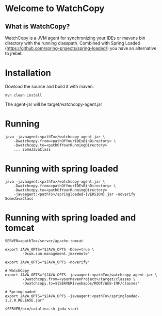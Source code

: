 # Welcome to WatchCopy

## What is WatchCopy?

WatchCopy is a JVM agent for synchronizing your IDEs or mavens bin directory with the running classpath. Combined with 
Spring Loaded (https://github.com/spring-projects/spring-loaded/) you have an alternative to jrebel. 

# Installation

Dowload the source and build it with maven.

    mvn clean install
    
The agent-jar will be target/watchcopy-agent.jar
    
# Running 

    java -javaagent:<pathTo>/watchcopy-agent.jar \
        -Dwatchcopy.from=<pathOfYourIDEsBinDirectory> \
        -Dwatchcopy.to=<pathOfYourRunningDirectory>
        ... SomeJavaClass
        
# Running with spring loaded 

    java -javaagent:<pathTo>/watchcopy-agent.jar \
        -Dwatchcopy.from=<pathOfYourIDEsBinDirectory> \
        -Dwatchcopy.to=<pathOfYourRunningDirectory>
        -javaagent:<pathTo>/springloaded-{VERSION}.jar -noverify SomeJavaClass


# Running with spring loaded and tomcat

    SERVER=<pathTo>/server/apache-tomcat

	export JAVA_OPTS="$JAVA_OPTS -Ddev=true \
	        -Dcom.sun.management.jmxremote"

	export JAVA_OPTS="$JAVA_OPTS -noverify"

	# WatchCopy
	export JAVA_OPTS="$JAVA_OPTS -javaagent:<pathTo>/watchcopy-agent.jar \
	        -Dwatchcopy.from=<yourMavenProject>/target/classes \
	        -Dwatchcopy.to=${SERVER}/webapps/ROOT/WEB-INF/classes"

	# SpringLoaded
	export JAVA_OPTS="$JAVA_OPTS -javaagent:<pathTo>/springloaded-1.2.0.RELEASE.jar"

	$SERVER/bin/catalina.sh jpda start
	
	

